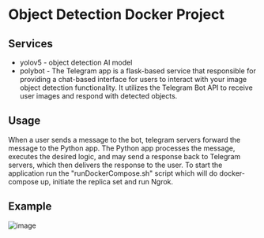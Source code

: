 # Object Detection Docker Project

## Services
- yolov5 - object detection AI model
- polybot - The Telegram app is a flask-based service that responsible for providing a chat-based interface for users to interact with your image object detection functionality. It utilizes the Telegram Bot API to receive user images and respond with detected objects.

## Usage
When a user sends a message to the bot, telegram servers forward the message to the Python app. The Python app processes the message, executes the desired logic, and may send a response back to Telegram servers, which then delivers the response to the user.
To start the application run the "runDockerCompose.sh" script which will do docker-compose up, initiate the replica set and run Ngrok.

## Example
![image](https://github.com/ShirinLabay/projectDocker/assets/62480878/63ca5491-24a1-4f3f-a0cd-4b4aea125142)



